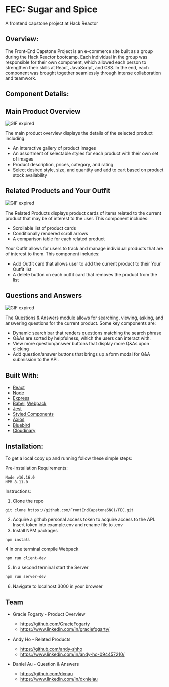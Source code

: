 FEC: Sugar and Spice
=================================
A frontend capstone project at Hack Reactor

Overview:
---------
The Front-End Capstone Project is an e-commerce site built as a group during the Hack Reactor bootcamp. Each individual in the group was responsible for their own component, which allowed each person to strengthen their skills at React, JavaScript, and CSS. In the end, each component was brought together seamlessly through intense collaboration and teamwork.

Component Details:
-----------------
Main Product Overview 
-----------------
![GIF expired](http://g.recordit.co/6jwOknX8cf.gif)

The main product overview displays the details of the selected product including:
  * An interactive gallery of product images
  * An assortment of selectable styles for each product with their own set of images
  * Product description, prices, category, and rating
  * Select desired style, size, and quantity and add to cart based on product stock availability

Related Products and Your Outfit
-----------------
![GIF expired](http://g.recordit.co/us0TwF74QX.gif)

The Related Products displays product cards of items related to the current product that may be of interest to the user. This component includes:
  * Scrollable list of product cards
  * Conditionally rendered scroll arrows
  * A comparison table for each related product

Your Outfit allows for users to track and manage individual products that are of interest to them. This component includes:
  * Add Outfit card that allows user to add the current product to their Your Outfit list
  * A delete button on each outfit card that removes the product from the list

Questions and Answers
-----------------
![GIF expired](http://g.recordit.co/PdTAb9h84m.gif)

The Questions & Answers module allows for searching, viewing, asking, and answering questions for the current product. Some key components are:
  * Dynamic search bar that renders questions matching the search phrase
  * Q&As are sorted by helpfulness, which the users can interact with.
  * View more question/answer buttons that display more Q&As upon clicking
  * Add question/answer buttons that brings up a form modal for Q&A submission to the API.


Built With:
-------------
* [React](https://reactjs.org/)
* [Node](https://nodejs.dev/en/)
* [Express](https://expressjs.com/)
* [Babel](https://babeljs.io/), [Webpack](https://webpack.js.org/)
* [Jest](https://jestjs.io/)
* [Styled Components](https://styled-components.com/)
* [Axios](https://www.axios.com/)
* [Bluebird](http://bluebirdjs.com/docs/getting-started.html)
* [Cloudinary](https://cloudinary.com/)


Installation:
-------------
To get a local copy up and running follow these simple steps:

Pre-Installation Requirements:
```
Node v16.16.0
NPM 8.11.0
```
Instructions:
1. Clone the repo

`git clone https://github.com/FrontEndCapstoneSNO1/FEC.git`

2. Acquire a github personal access token to acquire access to the API. Insert token into example.env and rename file to .env
3. Install NPM packages

`npm install`

4 In one terminal compile Webpack

`npm run client-dev`

5. In a second terminal start the Server

`npm run server-dev`

6. Navigate to localhost:3000 in your browser

Team
-----
* Gracie Fogarty - Product Overview
  * https://github.com/GracieFogarty
  * https://www.linkedin.com/in/graciefogarty/

* Andy Ho - Related Products
  * https://github.com/andy-shho
  * https://www.linkedin.com/in/andy-ho-094457210/

* Daniel Au - Question & Answers
  * https://github.com/dxnau
  * https://www.linkedin.com/in/dxnielau

